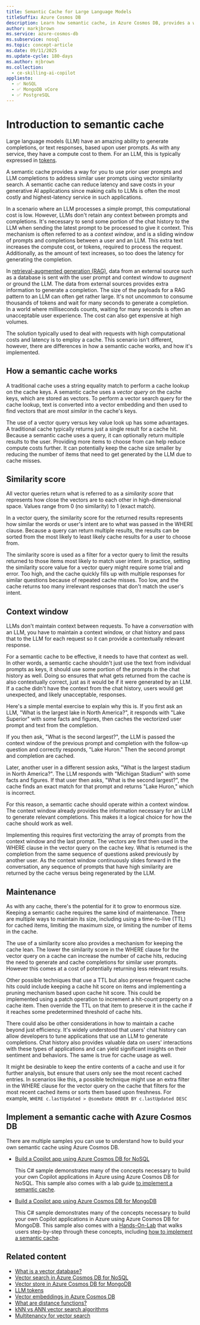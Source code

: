 ```yaml
---
title: Semantic Cache for Large Language Models
titleSuffix: Azure Cosmos DB
description: Learn how semantic cache, in Azure Cosmos DB, provides a way for you to reuse past prompts and completions to address similar prompts using vector similarity.
author: markjbrown
ms.service: azure-cosmos-db
ms.subservice: nosql
ms.topic: concept-article
ms.date: 09/11/2025
ms.update-cycle: 180-days
ms.author: mjbrown
ms.collection:
  - ce-skilling-ai-copilot
appliesto:
  - ✅ NoSQL
  - ✅ MongoDB vCore
  - ✅ PostgreSQL
---
```


# Introduction to semantic cache

Large language models (LLM) have an amazing ability to generate completions, or text responses, based upon user prompts. As with any service, they have a compute cost to them. For an LLM, this is typically expressed in [tokens](tokens.md).

A semantic cache provides a way for you to use prior user prompts and LLM completions to address similar user prompts using vector similarity search. A semantic cache can reduce latency and save costs in your generative AI applications since making calls to LLMs is often the most costly and highest-latency service in such applications.

In a scenario where an LLM processes a simple prompt, this computational cost is low. However, LLMs don't retain any context between prompts and completions. It's necessary to send some portion of the chat history to the LLM when sending the latest prompt to be processed to give it context. This mechanism is often referred to as a *context window*, and is a sliding window of prompts and completions between a user and an LLM. This extra text increases the compute cost, or tokens, required to process the request. Additionally, as the amount of text increases, so too does the latency for generating the completion.

In [retrieval-augmented generation (RAG)](rag.md), data from an external source such as a database is sent with the user prompt and context window to *augment* or ground the LLM. The data from external sources provides extra information to generate a completion. The size of the payloads for a RAG pattern to an LLM can often get rather large. It's not uncommon to consume thousands of tokens and wait for many seconds to generate a completion. In a world where milliseconds counts, waiting for many seconds is often an unacceptable user experience. The cost can also get expensive at high volumes.

The solution typically used to deal with requests with high computational costs and latency is to employ a cache. This scenario isn't different, however, there are differences in how a semantic cache works, and how it's implemented.

## How a semantic cache works

A traditional cache uses a string equality match to perform a cache lookup on the cache keys. A semantic cache uses a *vector query* on the cache keys, which are stored as vectors. To perform a vector search query for the cache lookup, text is converted into a vector embedding and then used to find vectors that are most *similar* in the cache's keys.

The use of a vector query versus key value look up has some advantages. A traditional cache typically returns just a single result for a cache hit. Because a semantic cache uses a query, it can optionally return multiple results to the user. Providing more items to choose from can help reduce compute costs further. It can potentially keep the cache size smaller by reducing the number of items that need to get generated by the LLM due to cache misses.

## Similarity score

All vector queries return what is referred to as a *similarity score* that represents how close the vectors are to each other in high-dimensional space. Values range from 0 (no similarity) to 1 (exact match).

In a vector query, the similarity score for the returned results represents how similar the words or user's intent are to what was passed in the WHERE clause. Because a query can return multiple results, the results can be sorted from the most likely to least likely cache results for a user to choose from.

The similarity score is used as a filter for a vector query to limit the results returned to those items most likely to match user intent. In practice, setting the similarity score value for a vector query might require some trial and error. Too high, and the cache quickly fills up with multiple responses for similar questions because of repeated cache misses. Too low, and the cache returns too many irrelevant responses that don't match the user's intent.

## Context window

LLMs don't maintain context between requests. To have a *conversation* with an LLM, you have to maintain a context window, or chat history and pass that to the LLM for each request so it can provide a contextually relevant response. 

For a semantic cache to be effective, it needs to have that context as well. In other words, a semantic cache shouldn't just use the text from individual prompts as keys, it should use some portion of the prompts in the chat history as well. Doing so ensures that what gets returned from the cache is also contextually correct, just as it would be if it were generated by an LLM. If a cache didn't have the context from the chat history, users would get unexpected, and likely unacceptable, responses.

Here's a simple mental exercise to explain why this is. If you first ask an LLM, "What is the largest lake in North America?", it responds with "Lake Superior" with some facts and figures, then caches the vectorized user prompt and text from the completion.

If you then ask, "What is the second largest?", the LLM is passed the context window of the previous prompt and completion with the follow-up question and correctly responds, "Lake Huron." Then the second prompt and completion are cached.

Later, another user in a different session asks, "What is the largest stadium in North America?". The LLM responds with "Michigan Stadium" with some facts and figures. If that user then asks, "What is the second largest?", the cache finds an exact match for that prompt and returns "Lake Huron," which is incorrect.

For this reason, a semantic cache should operate within a context window. The context window already provides the information necessary for an LLM to generate relevant completions. This makes it a logical choice for how the cache should work as well.

Implementing this requires first vectorizing the array of prompts from the context window and the last prompt. The vectors are first then used in the WHERE clause in the vector query on the cache key. What is returned is the completion from the same sequence of questions asked previously by another user. As the context window continuously slides forward in the conversation, any sequence of prompts that have high similarity are returned by the cache versus being regenerated by the LLM.

## Maintenance

As with any cache, there's the potential for it to grow to enormous size. Keeping a semantic cache requires the same kind of maintenance. There are multiple ways to maintain its size, including using a time-to-live (TTL) for cached items, limiting the maximum size, or limiting the number of items in the cache.

The use of a similarity score also provides a mechanism for keeping the cache lean. The lower the similarity score in the WHERE clause for the vector query on a cache can increase the number of cache hits, reducing the need to generate and cache completions for similar user prompts. However this comes at a cost of potentially returning less relevant results.

Other possible techniques that use a TTL but also preserve frequent cache hits could include keeping a cache hit score on items and implementing a pruning mechanism based upon cache hit score. This could be implemented using a patch operation to increment a hit-count property on a cache item. Then override the TTL on that item to preserve it in the cache if it reaches some predetermined threshold of cache hits.

There could also be other considerations in how to maintain a cache beyond just efficiency. It's widely understood that users' chat history can allow developers to tune applications that use an LLM to generate completions. Chat history also provides valuable data on users' interactions with these types of applications and can yield significant insights on their sentiment and behaviors. The same is true for cache usage as well.

It might be desirable to keep the entire contents of a cache and use it for further analysis, but ensure that users only see the most recent cached entries. In scenarios like this, a possible technique might use an extra filter in the WHERE clause for the vector query on the cache that filters for the most recent cached items or sorts them based upon freshness. For example, `WHERE c.lastUpdated > @someDate ORDER BY c.lastUpdated DESC`

## Implement a semantic cache with Azure Cosmos DB

There are multiple samples you can use to understand how to build your own semantic cache using Azure Cosmos DB.

- [Build a Copilot app using Azure Cosmos DB for NoSQL](https://github.com/AzureCosmosDB/cosmosdb-nosql-copilot)

    This C# sample demonstrates many of the concepts necessary to build your own Copilot applications in Azure using Azure Cosmos DB for NoSQL. This sample also comes with a lab guide [to implement a semantic cache](https://github.com/AzureCosmosDB/cosmosdb-nosql-copilot/blob/start/lab/lab-guide.md#exercise-implement-a-semantic-cache).

- [Build a Copilot app using Azure Cosmos DB for MongoDB](https://github.com/AzureCosmosDB/cosmosdb-mongo-copilot)

    This C# sample demonstrates many of the concepts necessary to build your own Copilot applications in Azure using Azure Cosmos DB for MongoDB. This sample also comes with a [Hands-On-Lab](https://github.com/AzureCosmosDB/cosmosdb-mongo-copilot/tree/start?tab=readme-ov-file#hands-on-lab-to-build-a-copilot-app-with-azure-cosmos-db-for-mongodb-azure-openai-service-and-semantic-kernel) that walks users step-by-step through these concepts, including [how to implement a semantic cache](https://github.com/AzureCosmosDB/cosmosdb-mongo-copilot/blob/start/docs/LABGuide.md#exercise--implement-a-semantic-cache).

## Related content

- [What is a vector database?](../vector-database.md)
- [Vector search in Azure Cosmos DB for NoSQL](../nosql/vector-search.md)
- [Vector store in Azure Cosmos DB for MongoDB](../mongodb/vcore/vector-search.md)
- [LLM tokens](tokens.md)
- [Vector embeddings in Azure Cosmos DB](vector-embeddings.md)
- [What are distance functions?](distance-functions.md)
- [kNN vs ANN vector search algorithms](knn-vs-ann.md)
- [Multitenancy for vector search](../nosql/multi-tenancy-vector-search.md)
